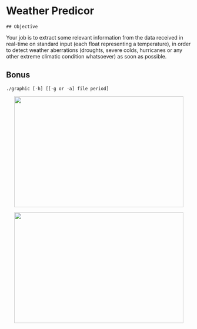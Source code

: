 
# Weather Predicor

    ## Objective

Your job is to extract some relevant information from the data received in real-time on standard input (each
float representing a temperature), in order to detect weather aberrations (droughts, severe colds, hurricanes
or any other extreme climatic condition whatsoever) as soon as possible.

## Bonus

    ./graphic [-h] [[-g or -a] file period]

<p align="center">
  <img width="460" height="300" src="https://github.com/G0nzal0zz/Weather_Predictor/bonus/ground1.png">
</p>
<p align="center">
  <img width="460" height="300" src="https://github.com/G0nzal0zz/Weather_Predictor/ground2.png">
</p>
